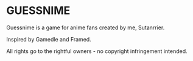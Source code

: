 # GUESSNIME
Guessnime is a game for anime fans created by me, Sutanrrier.  

Inspired by Gamedle and Framed.  

All rights go to the rightful owners - no copyright infringement intended.  
